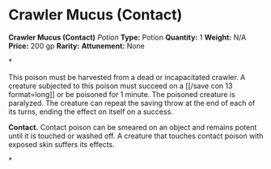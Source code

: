 # Crawler Mucus (Contact)

**Crawler Mucus (Contact)**
_Potion_
**Type:** Potion
**Quantity:** 1
**Weight:** N/A
**Price:** 200 gp
**Rarity:** 
**Attunement:** None

*<p>This poison must be harvested from a dead or incapacitated crawler. A creature subjected to this poison must succeed on a [[/save con 13 format=long]] or be poisoned for 1 minute. The poisoned creature is paralyzed. The creature can repeat the saving throw at the end of each of its turns, ending the effect on itself on a success.

**Contact.** Contact poison can be smeared on an object and remains potent until it is touched or washed off. A creature that touches contact poison with exposed skin suffers its effects.</p>*